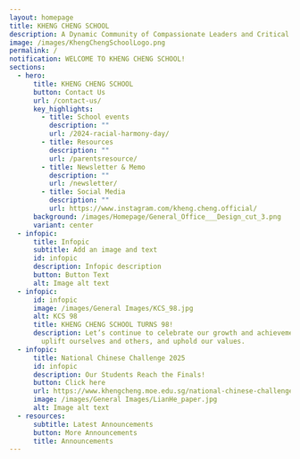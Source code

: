 ```yaml
---
layout: homepage
title: KHENG CHENG SCHOOL
description: A Dynamic Community of Compassionate Leaders and Critical Thinkers.
image: /images/KhengChengSchoolLogo.png
permalink: /
notification: WELCOME TO KHENG CHENG SCHOOL!
sections:
  - hero:
      title: KHENG CHENG SCHOOL
      button: Contact Us
      url: /contact-us/
      key_highlights:
        - title: School events
          description: ""
          url: /2024-racial-harmony-day/
        - title: Resources
          description: ""
          url: /parentsresource/
        - title: Newsletter & Memo
          description: ""
          url: /newsletter/
        - title: Social Media
          description: ""
          url: https://www.instagram.com/kheng.cheng.official/
      background: /images/Homepage/General_Office___Design_cut_3.png
      variant: center
  - infopic:
      title: Infopic
      subtitle: Add an image and text
      id: infopic
      description: Infopic description
      button: Button Text
      alt: Image alt text
  - infopic:
      id: infopic
      image: /images/General Images/KCS_98.jpg
      alt: KCS 98
      title: KHENG CHENG SCHOOL TURNS 98!
      description: Let’s continue to celebrate our growth and achievements as we
        uplift ourselves and others, and uphold our values.
  - infopic:
      title: National Chinese Challenge 2025
      id: infopic
      description: Our Students Reach the Finals!
      button: Click here
      url: https://www.khengcheng.moe.edu.sg/national-chinese-challenge-2025/
      image: /images/General Images/LianHe_paper.jpg
      alt: Image alt text
  - resources:
      subtitle: Latest Announcements
      button: More Announcements
      title: Announcements
---
```


